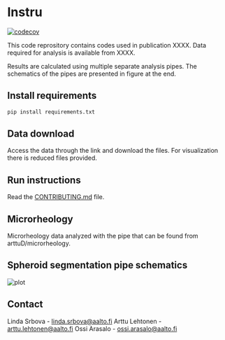 # Instru

[![codecov](https://codecov.io/gh/author_name/project_urlname/branch/main/graph/badge.svg?token=project_urlname_token_here)](https://codecov.io/gh/author_name/project_urlname)


This code reprository contains codes used in publication XXXX. Data required for analysis is available from XXXX.

Results are calculated using multiple separate analysis pipes. The schematics of the pipes are presented in figure at the end.



## Install requirements

```bash
pip install requirements.txt
```

## Data download

Access the data through the link and download the files. For visualization there is reduced files provided. 

## Run instructions

Read the [CONTRIBUTING.md](CONTRIBUTING.md) file.

## Microrheology

Microrheology data analyzed with the pipe that can be found from arttuD/microrheology. 

## Spheroid segmentation pipe schematics

![plot](./images/pipeschema.png)


## Contact

Linda Srbova - linda.srbova@aalto.fi
Arttu Lehtonen - arttu.lehtonen@aalto.fi
Ossi Arasalo - ossi.arasalo@aalto.fi